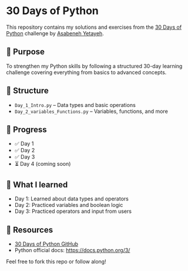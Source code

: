 # 30 Days of Python

This repository contains my solutions and exercises from the [30 Days of Python](https://github.com/Asabeneh/30-Days-Of-Python) challenge by [Asabeneh Yetayeh](https://github.com/Asabeneh).

## 🚀 Purpose
To strengthen my Python skills by following a structured 30-day learning challenge covering everything from basics to advanced concepts.

## 📁 Structure

- `Day_1_Intro.py` – Data types and basic operations
- `Day_2_variables_Functions.py` – Variables, functions, and more

## 📅 Progress

- ✅ Day 1
- ✅ Day 2
- ✅ Day 3
- ⏳ Day 4 (coming soon)

## 📖 What I learned

- Day 1: Learned about data types and operators
- Day 2: Practiced variables and boolean logic
- Day 3: Practiced operators and input from users


## 📌 Resources

- [30 Days of Python GitHub](https://github.com/Asabeneh/30-Days-Of-Python)
- Python official docs: https://docs.python.org/3/


Feel free to fork this repo or follow along!

